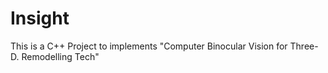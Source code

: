 # Insight
This is a C++ Project to implements "Computer Binocular Vision for Three-D. Remodelling Tech"